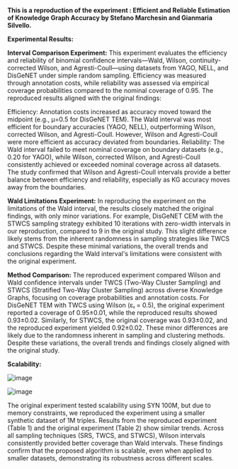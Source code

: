 **This is a reproduction of the experiment : Efficient and Reliable Estimation of Knowledge Graph Accuracy by Stefano Marchesin and Gianmaria Silvello.**

**Experimental Results:**

**Interval Comparison Experiment:**
This experiment evaluates the efficiency and reliability of binomial confidence intervals—Wald, Wilson, continuity-corrected Wilson, and Agresti-Coull—using datasets from YAGO, NELL, and DisGeNET under simple random sampling. Efficiency was measured through annotation costs, while reliability was assessed via empirical coverage probabilities compared to the nominal coverage of 0.95.
The reproduced results aligned with the original findings:

Efficiency: Annotation costs increased as accuracy moved toward the midpoint (e.g., μ=0.5 for DisGeNET TEM). The Wald interval was most efficient for boundary accuracies (YAGO, NELL), outperforming Wilson, corrected Wilson, and Agresti-Coull. However, Wilson and Agresti-Coull were more efficient as accuracy deviated from boundaries.
Reliability: The Wald interval failed to meet nominal coverage on boundary datasets (e.g., 0.20 for YAGO), while Wilson, corrected Wilson, and Agresti-Coull consistently achieved or exceeded nominal coverage across all datasets.
The study confirmed that Wilson and Agresti-Coull intervals provide a better balance between efficiency and reliability, especially as KG accuracy moves away from the boundaries.

**Wald Limitations Experiment:**
In reproducing the experiment on the limitations of the Wald interval, the results closely matched the original findings, with only minor variations. For example, DisGeNET CEM with the STWCS sampling strategy exhibited 10 iterations with zero-width intervals in our reproduction, compared to 9 in the original study. This slight difference likely stems from the inherent randomness in sampling strategies like TWCS and STWCS. Despite these minimal variations, the overall trends and conclusions regarding the Wald interval's limitations were consistent with the original experiment.

**Method Comparison:**
The reproduced experiment compared Wilson and Wald confidence intervals under TWCS (Two-Way Cluster Sampling) and STWCS (Stratified Two-Way Cluster Sampling) across diverse Knowledge Graphs, focusing on coverage probabilities and annotation costs. For DisGeNET TEM with TWCS using Wilson (εₜ = 0.5), the original experiment reported a coverage of 0.95±0.01, while the reproduced results showed 0.93±0.02. Similarly, for STWCS, the original coverage was 0.93±0.02, and the reproduced experiment yielded 0.92±0.02. These minor differences are likely due to the randomness inherent in sampling and clustering methods. Despite these variations, the overall trends and findings closely aligned with the original study.

**Scalability:**


![image](https://github.com/user-attachments/assets/c7102c6e-e4c1-4a2f-b2cb-2845a2de4130)



![image](https://github.com/user-attachments/assets/98081bd1-6d78-4dca-b60d-3d57d9cd5c64)


The original experiment tested scalability using SYN 100M, but due to memory constraints, we reproduced the experiment using a smaller synthetic dataset of 1M triples. Results from the reproduced experiment (Table 1) and the original experiment (Table 2) show similar trends. Across all sampling techniques (SRS, TWCS, and STWCS), Wilson intervals consistently provided better coverage than Wald intervals. These findings confirm that the proposed algorithm is scalable, even when applied to smaller datasets, demonstrating its robustness across different scales.
